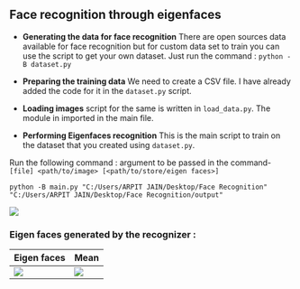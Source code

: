 
## Face recognition through eigenfaces 

- **Generating the data for face recognition**
  There are open sources data available for face recognition but for custom data set to train you can use the script to get your own dataset. Just run the command :
  `python -B dataset.py`
  
 - **Preparing the training data**
 We need to create a CSV file. I have already added the code for it in the `dataset.py` script.
 
 - **Loading images**
 script for the same is written in `load_data.py`. The module in imported in the main file.
 
 - **Performing Eigenfaces recognition**
 This is the main script to train on the dataset that you created using `dataset.py`. 
 
Run the following command : 
argument to be passed in the command- `[file] <path/to/image> [<path/to/store/eigen faces>]`

`python -B main.py "C:/Users/ARPIT JAIN/Desktop/Face Recognition" "C:/Users/ARPIT JAIN/Desktop/Face Recognition/output"`



![](https://github.com/arpitj07/OpenCV-with-Python/blob/master/Project-4/Face%20Recognition/FaceRecognition.gif)




### Eigen faces generated by the recognizer :

Eigen faces | Mean 
------------|---------
![](https://github.com/arpitj07/OpenCV-with-Python/blob/master/Project-4/Face%20Recognition/Output/eigenface_1.png) | ![](https://github.com/arpitj07/OpenCV-with-Python/blob/master/Project-4/Face%20Recognition/Output/mean.png)
